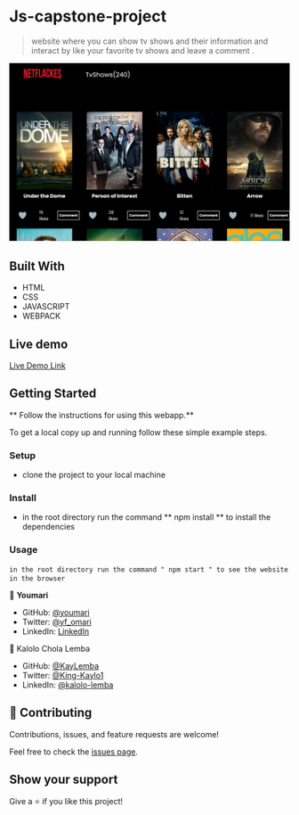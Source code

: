 # Js-capstone-project

> website where you can show tv shows and their information and interact by like your favorite tv shows and leave a comment .

![screenshot](./screenshot.png)

## Built With

- HTML
- CSS
- JAVASCRIPT
- WEBPACK

## Live demo
[Live Demo Link](https://youmari.github.io/Js-capstone-project/dist/)

## Getting Started

** Follow the instructions for using this webapp.**


To get a local copy up and running follow these simple example steps.

### Setup
- clone the project to your local machine
### Install
- in the root directory run the command ** npm install ** to install the dependencies

### Usage
    in the root directory run the command " npm start " to see the website in the browser
    

👤 **Youmari**

- GitHub: [@youmari](https://github.com/youmari)
- Twitter: [@yf_omari](https://twitter.com/yf_omari)
- LinkedIn: [LinkedIn](https://www.linkedin.com/in/yassine-omari-945114190/)

👤 Kalolo Chola Lemba

- GitHub: [@KayLemba ](https://github.com/KayLemba)
- Twitter: [@King-Kaylo1 ](https://twitter.com/King_Kaylo1) 
- LinkedIn: [@kalolo-lemba](https://www.linkedin.com/in/https://www.linkedin.com/in/kalolo-lemba-41a8339a/-41a8339a/)


## 🤝 Contributing

Contributions, issues, and feature requests are welcome!

Feel free to check the [issues page](../../issues/).

## Show your support

Give a ⭐️ if you like this project!
